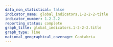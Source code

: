 ```yaml
---
data_non_statistical: false
indicator_name: global_indicators.1-2-2-2-title
indicator_number: 1.2.2.2
reporting_status: complete
graph_title: global_indicators.1-2-2-2.title
graph_type: line
national_geographical_coverage: Cantabria
---
```

